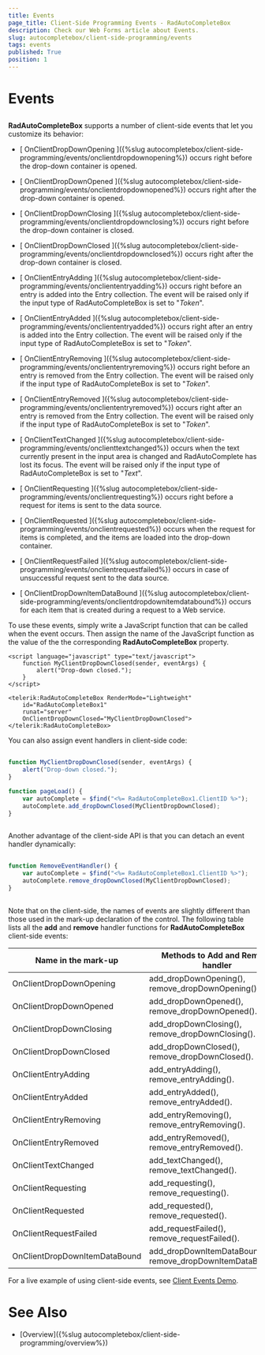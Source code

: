 ```yaml
---
title: Events
page_title: Client-Side Programming Events - RadAutoCompleteBox
description: Check our Web Forms article about Events.
slug: autocompletebox/client-side-programming/events
tags: events
published: True
position: 1
---
```


# Events

## 

**RadAutoCompleteBox** supports a number of client-side events that let you customize its behavior:

* [ OnClientDropDownOpening ]({%slug autocompletebox/client-side-programming/events/onclientdropdownopening%}) occurs right before the drop-down container is opened.

* [ OnClientDropDownOpened ]({%slug autocompletebox/client-side-programming/events/onclientdropdownopened%}) occurs right after the drop-down container is opened.

* [ OnClientDropDownClosing ]({%slug autocompletebox/client-side-programming/events/onclientdropdownclosing%}) occurs right before the drop-down container is closed.

* [ OnClientDropDownClosed ]({%slug autocompletebox/client-side-programming/events/onclientdropdownclosed%}) occurs right after the drop-down container is closed.

* [ OnClientEntryAdding ]({%slug autocompletebox/client-side-programming/events/oncliententryadding%}) occurs right before an entry is added into the Entry collection. The event will be raised only if the input type of RadAutoCompleteBox is set to "*Token*".

* [ OnClientEntryAdded ]({%slug autocompletebox/client-side-programming/events/oncliententryadded%}) occurs right after an entry is added into the Entry collection. The event will be raised only if the input type of RadAutoCompleteBox is set to "*Token*".

* [ OnClientEntryRemoving ]({%slug autocompletebox/client-side-programming/events/oncliententryremoving%}) occurs right before an entry is removed from the Entry collection. The event will be raised only if the input type of RadAutoCompleteBox is set to "*Token*".

* [ OnClientEntryRemoved ]({%slug autocompletebox/client-side-programming/events/oncliententryremoved%}) occurs right after an entry is removed from the Entry collection. The event will be raised only if the input type of RadAutoCompleteBox is set to "*Token*".

* [ OnClientTextChanged ]({%slug autocompletebox/client-side-programming/events/onclienttextchanged%}) occurs when the text currently present in the input area is changed and RadAutoComplete has lost its focus. The event will be raised only if the input type of RadAutoCompleteBox is set to "*Text*".

* [ OnClientRequesting ]({%slug autocompletebox/client-side-programming/events/onclientrequesting%}) occurs right before a request for items is sent to the data source.

* [ OnClientRequested ]({%slug autocompletebox/client-side-programming/events/onclientrequested%}) occurs when the request for items is completed, and the items are loaded into the drop-down container.

* [ OnClientRequestFailed ]({%slug autocompletebox/client-side-programming/events/onclientrequestfailed%}) occurs in case of unsuccessful request sent to the data source.

* [ OnClientDropDownItemDataBound ]({%slug autocompletebox/client-side-programming/events/onclientdropdownitemdatabound%}) occurs for each item that is created during a request to a Web service.

To use these events, simply write a JavaScript function that can be called when the event occurs. Then assign the name of the JavaScript function as the value of the the corresponding **RadAutoCompleteBox** property.

````ASPNET
<script language="javascript" type="text/javascript">
	function MyClientDropDownClosed(sender, eventArgs) {
		alert("Drop-down closed.");
	}
</script>

<telerik:RadAutoCompleteBox RenderMode="Lightweight" 
	id="RadAutoCompleteBox1" 
	runat="server" 
	OnClientDropDownClosed="MyClientDropDownClosed">
</telerik:RadAutoCompleteBox>
````



You can also assign event handlers in client-side code:

````JavaScript
	
function MyClientDropDownClosed(sender, eventArgs) {
	alert("Drop-down closed.");
}

function pageLoad() {
	var autoComplete = $find("<%= RadAutoCompleteBox1.ClientID %>");
	autoComplete.add_dropDownClosed(MyClientDropDownClosed);
}
	
````


Another advantage of the client-side API is that you can detach an event handler dynamically:

````JavaScript
	
function RemoveEventHandler() {
	var autoComplete = $find("<%= RadAutoCompleteBox1.ClientID %>");
	autoComplete.remove_dropDownClosed(MyClientDropDownClosed);
}
	
````


Note that on the client-side, the names of events are slightly different than those used in the mark-up declaration of the control. The following table lists all the **add** and **remove** handler functions for **RadAutoCompleteBox** client-side events:


| Name in the mark-up | Methods to Add and Remove handler |
| ------ | ------ |
|OnClientDropDownOpening|add_dropDownOpening(), remove_dropDownOpening().||
|OnClientDropDownOpened|add_dropDownOpened(), remove_dropDownOpened().||
|OnClientDropDownClosing|add_dropDownClosing(), remove_dropDownClosing().||
|OnClientDropDownClosed|add_dropDownClosed(), remove_dropDownClosed().||
|OnClientEntryAdding|add_entryAdding(), remove_entryAdding().||
|OnClientEntryAdded|add_entryAdded(), remove_entryAdded().||
|OnClientEntryRemoving|add_entryRemoving(), remove_entryRemoving().||
|OnClientEntryRemoved|add_entryRemoved(), remove_entryRemoved().||
|OnClientTextChanged|add_textChanged(), remove_textChanged().||
|OnClientRequesting|add_requesting(), remove_requesting().||
|OnClientRequested|add_requested(), remove_requested().||
|OnClientRequestFailed|add_requestFailed(), remove_requestFailed().||
|OnClientDropDownItemDataBound|add_dropDownItemDataBound(), remove_dropDownItemDataBound().||


For a live example of using client-side events, see [Client Events Demo](https://demos.telerik.com/aspnet-ajax/autocompletebox/examples/programming/clientevents/defaultcs.aspx).

# See Also

 * [Overview]({%slug autocompletebox/client-side-programming/overview%})
